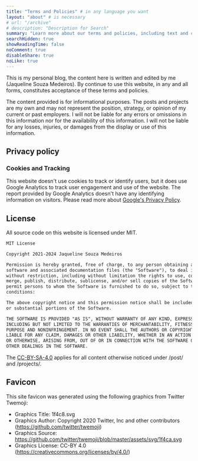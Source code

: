 ```yaml
---
title: "Terms and Policies" # in any language you want
layout: "about" # is necessary
# url: "/archive"
# description: "Description for Search"
summary: "Learn more about our terms and policies, including text and code licenses. Your privacy is a priority for us, and you can browse our site with peace of mind that we do not save cookies on your browser."
searchHidden: true
showReadingTime: false
noComment: true
disableShare: true
noLike: true
---
```


This is my personal blog, the content here is written and edited by me (Jaqueline Souza Medeiros). By continue to use this website, in any and all forms, constitutes acceptance of these terms and policies.

The content provided is for informational purposes. The posts and projects are my own and may not represent the position, strategy, or opinion of my current or past employers. I will not be liable for any errors or omissions in this information nor for the availability of this information. I will not be liable for any losses, injuries, or damages from the display or use of this information.

## Privacy policy

### Cookies and Tracking

This website doesn't use cookies to track or identify users, but it does use Google Analytics to track user engagement and use of the website. The report provided by Google Analytics doesn't have any identifying information on visitors. Please read more about [Google's Privacy Policy](https://policies.google.com/privacy).

## License

All source code on this website is licensed under MIT. 

```txt
MIT License

Copyright 2021-2024 Jaqueline Souza Medeiros

Permission is hereby granted, free of charge, to any person obtaining a copy of this 
software and associated documentation files (the "Software"), to deal in the Software
without restriction, including without limitation the rights to use, copy, modify, 
merge, publish, distribute, sublicense, and/or sell copies of the Software, and to 
permit persons to whom the Software is furnished to do so, subject to the following 
conditions:

The above copyright notice and this permission notice shall be included in all copies 
or substantial portions of the Software.

THE SOFTWARE IS PROVIDED "AS IS", WITHOUT WARRANTY OF ANY KIND, EXPRESS OR IMPLIED, 
INCLUDING BUT NOT LIMITED TO THE WARRANTIES OF MERCHANTABILITY, FITNESS FOR A PARTICULAR 
PURPOSE AND NONINFRINGEMENT. IN NO EVENT SHALL THE AUTHORS OR COPYRIGHT HOLDERS BE 
LIABLE FOR ANY CLAIM, DAMAGES OR OTHER LIABILITY, WHETHER IN AN ACTION OF CONTRACT, TORT
OR OTHERWISE, ARISING FROM, OUT OF OR IN CONNECTION WITH THE SOFTWARE OR THE USE OR 
OTHER DEALINGS IN THE SOFTWARE.
```

The [CC-BY-SA-4.0](https://creativecommons.org/licenses/by-nc-sa/4.0/) applies for all content otherwise noticed under /post/ and /projects/.

## Favicon

This site favicon was generated using the following graphics from Twitter Twemoji:

- Graphics Title: 1f4c8.svg
- Graphics Author: Copyright 2020 Twitter, Inc and other contributors (https://github.com/twitter/twemoji)
- Graphics Source: https://github.com/twitter/twemoji/blob/master/assets/svg/1f4ca.svg
- Graphics License: CC-BY 4.0 (https://creativecommons.org/licenses/by/4.0/)